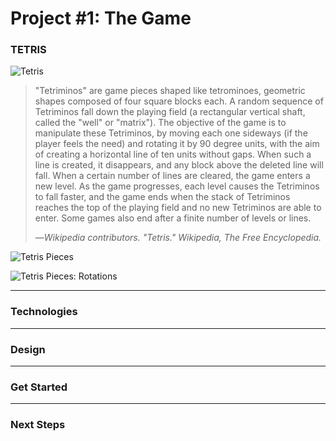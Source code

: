 # Project #1: The Game

### TETRIS
<!-- a description of the game -->
![Tetris](https://upload.wikimedia.org/wikipedia/en/7/7c/Tetris-VeryFirstVersion.png)

> "Tetriminos" are game pieces shaped like tetrominoes, geometric shapes composed of four square blocks each. A random sequence of Tetriminos fall down the playing field (a rectangular vertical shaft, called the "well" or "matrix"). The objective of the game is to manipulate these Tetriminos, by moving each one sideways (if the player feels the need) and rotating it by 90 degree units, with the aim of creating a horizontal line of ten units without gaps. When such a line is created, it disappears, and any block above the deleted line will fall. When a certain number of lines are cleared, the game enters a new level. As the game progresses, each level causes the Tetriminos to fall faster, and the game ends when the stack of Tetriminos reaches the top of the playing field and no new Tetriminos are able to enter. Some games also end after a finite number of levels or lines. 
> 
> —<cite>Wikipedia contributors. "Tetris." Wikipedia, The Free Encyclopedia.</cite>

![Tetris Pieces](http://i.imgur.com/65G37Aq.png)

![Tetris Pieces: Rotations](http://colinfahey.com/tetris/tetris_diagram_pieces_orientations_new.jpg)

---

### Technologies
<!-- lists and explanations of the technologies used -->

---

### Design
<!-- the design approach taken -->

---

### Get Started
<!-- installation instructions -->

---

### Next Steps
<!-- unsolved problems and/or planned features -->
